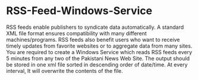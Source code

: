 # RSS-Feed-Windows-Service
RSS feeds enable publishers to syndicate data automatically. A standard XML file format ensures compatibility with many different machines/programs. RSS feeds also benefit users who want to receive timely updates from favorite websites or to aggregate data from many sites. You are required to create a Windows Service which reads RSS feeds every 5 minutes from any two of the Pakistani News Web Site. The output should be stored in one xml file sorted in descending order of date/time. At every interval, It will overwrite the contents of the file. 
